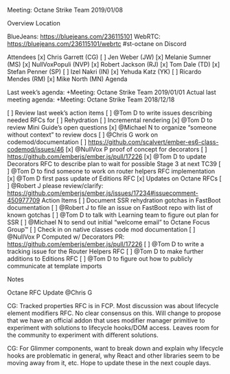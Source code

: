Meeting: Octane Strike Team 2019/01/08

Overview
Location

BlueJeans: https://bluejeans.com/236115101
WebRTC: https://bluejeans.com/236115101/webrtc
#st-octane on Discord

Attendees
[x] Chris Garrett (CG)
[ ] Jen Weber (JW)
[x] Melanie Sumner (MS)
[x] NullVoxPopuli (NVP)
[x] Robert Jackson (RJ)
[x] Tom Dale (TD)
[x] Stefan Penner (SP)
[ ] Izel Nakri (IN)
[x] Yehuda Katz (YK)
[ ] Ricardo Mendes (RM)
[x] Mike North (MN)
Agenda

Last week’s agenda: +Meeting: Octane Strike Team 2019/01/01
Actual last meeting agenda: +Meeting: Octane Strike Team 2018/12/18


[ ] Review last week’s action items
    [ ] @Tom D to write issues describing needed RFCs for
        [ ] Rehydration
        [ ] Incremental rendering
    [x] @Tom D to review Mini Guide’s open questions
    [x] @Michael N to organize “someone without context” to review docs
    [ ] @Chris G work on codemod/documentation
        [ ] https://github.com/scalvert/ember-es6-class-codemod/issues/46
    [x] @NullVox P proof of concept for decorators
        [ ] https://github.com/emberjs/ember.js/pull/17226
    [x] @Tom D to update Decorators RFC to describe plan to wait for possible Stage 3 at next TC39
    [ ] @Tom D to find someone to work on router helpers RFC implementation
    [x] @Tom D first pass update of Editions RFC
[x] Updates on Octane RFCs
[ ] @Robert J please review/clarify: https://github.com/emberjs/ember.js/issues/17234#issuecomment-450977709
Action Items
[ ] Document SSR rehydration gotchas in FastBoot documentation
    [ ] @Robert J to file an issue on FastBoot repo with list of known gotchas
    [ ] @Tom D to talk with Learning team to figure out plan for SSR
[ ] @Michael N to send out initial “welcome email” to Octane Focus Group™
[ ] Check in on native classes code mod documentation
[ ] @NullVox P Computed w/ Decorators PR: https://github.com/emberjs/ember.js/pull/17226
[ ] @Tom D to write a tracking issue for the Router Helpers RFC
[ ] @Tom D to make further additions to Editions RFC
[ ] @Tom D to figure out how to publicly communicate at template imports


Notes

Octane RFC Update
@Chris G

CG: Tracked properties RFC is in FCP. Most discussion was about lifecycle element modifiers RFC. No clear consensus on this. Will change to propose that we have an official addon that uses modifier manager primitive to experiment with solutions to lifecycle hooks/DOM access. Leaves room for the community to experiment with different solutions.

CG: For Glimmer components, want to break down and explain why lifecycle hooks are problematic in general, why React and other libraries seem to be moving away from it, etc. Hope to update these in the next couple days.
